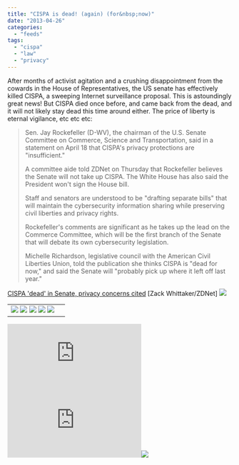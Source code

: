 ```yaml
---
title: "CISPA is dead! (again) (for&nbsp;now)"
date: "2013-04-26"
categories: 
  - "feeds"
tags: 
  - "cispa"
  - "law"
  - "privacy"
---
```


After months of activist agitation and a crushing disappointment from the cowards in the House of Representatives, the US senate has effectively killed CISPA, a sweeping Internet surveillance proposal. This is astoundingly great news! But CISPA died once before, and came back from the dead, and it will not likely stay dead this time around either. The price of liberty is eternal vigilance, etc etc etc:

> Sen. Jay Rockefeller (D-WV), the chairman of the U.S. Senate Committee on Commerce, Science and Transportation, said in a statement on April 18 that CISPA's privacy protections are "insufficient."
> 
> A committee aide told ZDNet on Thursday that Rockefeller believes the Senate will not take up CISPA. The White House has also said the President won't sign the House bill.
> 
> Staff and senators are understood to be "drafting separate bills" that will maintain the cybersecurity information sharing while preserving civil liberties and privacy rights.
> 
> Rockefeller's comments are significant as he takes up the lead on the Commerce Committee, which will be the first branch of the Senate that will debate its own cybersecurity legislation.
> 
> Michelle Richardson, legislative council with the American Civil Liberties Union, told the publication she thinks CISPA is "dead for now," and said the Senate will "probably pick up where it left off last year."

[CISPA 'dead' in Senate, privacy concerns cited](http://www.zdnet.com/cispa-dead-in-senate-privacy-concerns-cited-7000014536/) \[Zack Whittaker/ZDNet\] ![](images/mf.gif)

<table border="0"><tbody><tr><td valign="middle"><a href="http://share.feedsportal.com/share/twitter/?u=http%3A%2F%2Fboingboing.net%2F2013%2F04%2F26%2Fcispa-is-dead-again-for-no.html&amp;t=CISPA+is+dead%21+%28again%29+%28for%C2%A0now%29"><img src="images/twitter.png" border="0"></a>&nbsp;<a href="http://share.feedsportal.com/share/facebook/?u=http%3A%2F%2Fboingboing.net%2F2013%2F04%2F26%2Fcispa-is-dead-again-for-no.html&amp;t=CISPA+is+dead%21+%28again%29+%28for%C2%A0now%29"><img src="images/facebook.png" border="0"></a>&nbsp;<a href="http://share.feedsportal.com/share/linkedin/?u=http%3A%2F%2Fboingboing.net%2F2013%2F04%2F26%2Fcispa-is-dead-again-for-no.html&amp;t=CISPA+is+dead%21+%28again%29+%28for%C2%A0now%29"><img src="images/linkedin.png" border="0"></a>&nbsp;<a href="http://share.feedsportal.com/share/gplus/?u=http%3A%2F%2Fboingboing.net%2F2013%2F04%2F26%2Fcispa-is-dead-again-for-no.html&amp;t=CISPA+is+dead%21+%28again%29+%28for%C2%A0now%29"><img src="images/googleplus.png" border="0"></a>&nbsp;<a href="http://share.feedsportal.com/share/email/?u=http%3A%2F%2Fboingboing.net%2F2013%2F04%2F26%2Fcispa-is-dead-again-for-no.html&amp;t=CISPA+is+dead%21+%28again%29+%28for%C2%A0now%29"><img src="images/email.png" border="0"></a></td><td valign="middle"></td></tr></tbody></table>

  
  
[![](http://da.feedsportal.com/r/164016426442/u/49/f/653965/c/35208/s/2b364936/a2.img)](http://da.feedsportal.com/r/164016426442/u/49/f/653965/c/35208/s/2b364936/a2.htm)![](http://pi.feedsportal.com/r/164016426442/u/49/f/653965/c/35208/s/2b364936/a2t.img)![](http://feeds.feedburner.com/~r/boingboing/iBag/~4/1VDGg54roLg)
